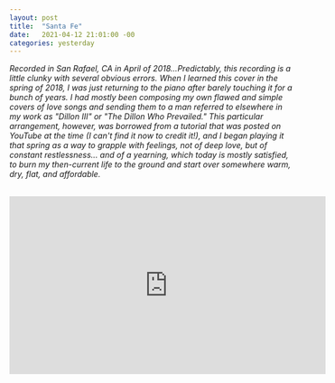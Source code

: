 ```yaml
---
layout: post
title:  "Santa Fe"
date:   2021-04-12 21:01:00 -00
categories: yesterday
---
```

*Recorded in San Rafael, CA in April of 2018...Predictably, this recording is a little clunky with several obvious errors. When I learned this cover in the spring of 2018, I was just returning to the piano after barely touching it for a bunch of years. I had mostly been composing my own flawed and simple covers of love songs and sending them to a man referred to elsewhere in my work as "Dillon III" or "The Dillon Who Prevailed." This particular arrangement, however, was borrowed from a tutorial that was posted on YouTube at the time (I can't find it now to credit it!), and I began playing it that spring as a way to grapple with feelings, not of deep love, but of constant restlessness... and of a yearning, which today is mostly satisfied, to burn my then-current life to the ground and start over somewhere warm, dry, flat, and affordable.*
<br/>
<br/>
<iframe width="560" height="315" src="https://www.youtube.com/embed/pbdyECdAVtE" frameborder="0" allow="accelerometer; autoplay; encrypted-media; gyroscope; picture-in-picture" allowfullscreen></iframe> 


